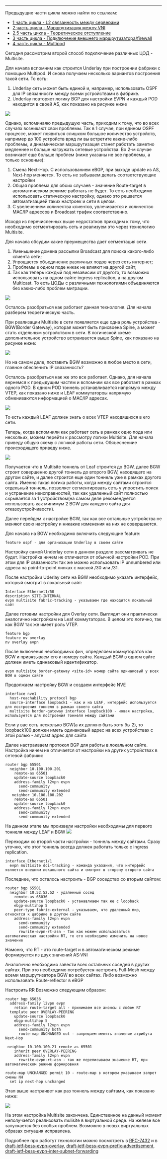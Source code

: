 
____
<cut/>

Предыдущие части цикла можно найти по ссылкам:

- [1 часть цикла - L2 связанность между серверами](https://habr.com/ru/company/otus/blog/505442/)
- [2 часть цикла - Маршрутизация между VNI](https://habr.com/ru/company/otus/blog/506800/)
- [2.5 часть цикла - Теоретическое отступление](https://habr.com/ru/company/otus/blog/518128/)
- [3 часть цикла - Подключение внешнего маршрутизатора/firewall](https://habr.com/ru/company/otus/blog/519256/)
- [4 часть цикла - Multipod](https://habr.com/ru/company/otus/blog/526628/)

Сегодня рассмотрим второй способ подключение различных ЦОД - Multisite.

Для начала вспомним как строится Underlay при построении фабрики с помощью Multipod. И снова получаем
несколько вариантов построения такой сети. То есть:
1. Underlay сеть может быть единой и, например, использовать OSPF для IP связанности между всеми устройствами в фабрике.
2. Underlay повторяет логику BGP для настройки EVPN и каждый POD находится в своей AS, как показано на рисунке ниже

![](img/Overlay_part5/Underlay_BGP.jpeg)

Однако, вспоминаяю предыдущую часть, приходим к тому, что во всех случаях возникают свои проблемы.
Так в 1 случае, при едином OSPF процессе, может появиться слишком большое количество устройств, например до 100 устройств вряд ли вы встретите какие-либо проблемы, 
и динамическая маршрутизация станет работать заметно медленнее и больше нагружать сетевые устройства.
Во 2-м случае возникает еще больше проблем (ниже указаны не все проблемы, а только основные):
1. Смена Next-Hop. С использованием eBGP, при выходе update из AS, Next-hop меняется. То есть не забываем делать соответствующие настройки
2. Общая проблема для обоих случаев - значение Route-target в автоматическом режиме работать не будет. То есть необходимо использовать статическую настройку, однако это решается автоматизацией таких настроек и сети в целом.
3. С увелечением  количества клиентов, увлечивается и количество MAC/IP адрессов и Broadcast трафик соответственно.

Исходя из перечисленных выше недостатков приходим к тому, что необходимо сегментировать сеть и реализуем это через технологию Multisite.

Для начала обсудим какие преумещества дает сегментация сети.

1. Уменьшение домена рассылки Broadcast для поиска какого-либо клиента сети;
2. Упрощается объединение различных подов через сеть интернет;
3. Проблемы в одном поде никак не влияют на другой сайт;
3. Так как теперь каждый под независим от другого, то возможно использовать на одном сайте ingress replication, а на другом Multicast. То есть ЦОДы с различными технологиями объединяются без каких-либо проблем миграции.

![](img/Overlay_part5/Multisite_mul_ing.jpg)

Осталось разобраться как работает данная технология. Для начала разберем теоретическую часть.

При реализации Multisite в сети появляется еще одна роль устройства - BGW(Border Gateway), которая может быть присвоена Spine, а может стать отдельным устройством в сети.
В логической схеме дополнительное устройство встраивается выше Spine, как показано на рисунке ниже:

![](img/Overlay_part5/BGW.jpg)

Но на самом деле, поставить BGW возможно в любое место в сети, главное обеспечить IP связанность?

Осталось разобраться как же это все работает. Однако, для начала вернемся к предыдущим частям и вспомним как все работает в рамках одного POD. 
В одном POD тоннель устанавливается напрямую между VTEP, как показано ниже и LEAF коммутатороы напрямую обмениваются информацией о MAC/IP адресах.

![](img/Overlay_part5/Overlay_Leaf_MAC_IP.jpg)

То есть каждый LEAF должен знать о всех VTEP находящихся в его сети.

Теперь, когда вспомнили как работает сеть в рамках одно пода или нескольих, можем перейти к рассмотру логики Multisite.
Для начала приведу общую схему с логикой работы сети. Обяъеснениие происходящего приведу ниже.

![](img/Overlay_part5/Multisite.jpg)

Получается что в Multisite тоннель от Leaf строится до BGW, далее BGW строит совершенно другой тоннель до второго BGW, находящего на другом сайте,
и далее строится еще один тоннель уже в рамках другого сайта. Именно такая логика работы, когда между сайтами строится отдельный 
тоннель, позволяет сегментировать сеть у упростить поиск и устранение неисправностей, так как удаленный сайт полностью скрывается за 1 устройством(на самом деле 
рекомендуется использовать как минимум 2 BGW для каждого сайта для отказоустройчивости). 

Далее перейдем к настройке BGW, так как все остальные устройства не меняют свою настройку и никакие изменения на них не совершаются.

Для начала на BGW необходимо включить следующие feature:

```buildoutcfg
feature ospf - для организации Underlay в своем сайте
```
Настройку самой Underlay сети в данном разделе рассматривать не будет. Настройка ничем не отличается от обычной настройки POD. При этом для IP связанности так же можно использовать
IP unnumbered или адреса на point-to-point линках с маской /30 или /31.

После настройки Uderlay сети на BGW необходимо указать интерфейс, который смотрит в локальный сайт:

```buildoutcfg
Interface Ethernet1/50
description SITE-INTERNAL
evpn multisite fabric-tracking - указываем где находится локальный сайт
```

Далее готовим настройки для Overlay сети. Выглядят они практически аналогично настройкам на Leaf коммутаторах. В целом это логично, так как BGW так же имеет роль VTEP.

```buildoutcfg
feature bgp
feature nv overlay
nv overlay evpn
```

После включения необходимых фич, определяем коммуторатов как BGW и привязываем его к номеру сайта. Каждый BGW в одном сайте должен иметь одинаковый идентификатор.

```buildoutcfg
evpn multisite border-gateway <site-id> номер сайта одинаковый у всех BGW в одном сайте
```

Продолжаем настройку BGW и создаем интерфейс NVE

```buildoutcfg
interface nve1
  host-reachability protocol bgp
  source-interface loopback1 - как и на LEAF, интерфейс используется для построения тоннеля в рамках своего сайта
  multisite border-gateway interface loopback100 - новая настройка, используется для построения тоннеля между сайтами
```

Если у вас есть несколько BGW(а их должно быть хотя бы 2), то loopback100 должен иметь одинаковый адрес на всех устройствах с этой ролью - anycast адрес для сайта

Далее настраиваем протокол BGP для работы в локальном сайте. Настройка ничем не отличается от настройки на других устройствах в сетевой фабрики:
```buildoutcfg
router bgp 65501
  neighbor 10.100.100.201
    remote-as 65501
    update-source loopback0
    address-family l2vpn evpn
      send-community
      send-community extended
   neighbor 10.100.100.202
    remote-as 65501
    update-source loopback0
    address-family l2vpn evpn
      send-community
      send-community extended
```

На данном этапе мы произвели настройки необходимы для первого тоннеля между LEAF и BGW
![](img/Overlay_part5/Multisite_1.jpg)

Переходим ко второй части настройки - тоннель между сайтами. Сразу уточню, что этот тоннель всегда должен работать
только с ingress replication.

```buildoutcfg
interface Ethernet1/1
  evpn multisite dci-tracking - команда указания, что интерфейс является внешним локального сайта и смотрит в сторону второго сайта
```

Последнее, что осталось настроить - BGP соседство со вторым сайтом:
```buildoutcfg
router bgp 65501
  neighbor 10.52.52.52 - удаленный сосед
    remote-as 65036
    update-source loopback0 - устанавлиаем так же с loopback
    ebgp-multihop 5
    peer-type fabric-external - указываем, что удаленный пир, относится к фабрике в другом сайте
    address-family l2vpn evpn
      send-community
      send-community extended
      rewrite-evpn-rt-asn - Так как можем использоваться автоматическая настройки RT, то его необходимо изменить на новое значение
```
Намоню, что RT - это route-target и в автоматическом режиме формируется из двух значений AS:VNI

Аналогично необходимо завести всех остальных соседей в других сайтах. При это необходимо потребуется
настроить Full-Mesh между всеми маршрутизатора BGW во всех сайтах. Либо возможно использовать Route-reflector в eBGP

Настроить RR Возможно следующим образом:

```buildoutcfg
router bgp 65036
  address-family l2vpn evpn
    retain route-target all - принимаем все анонсы с любом RT
  template peer OVERLAY-PEERING
    update-source loopback0
    ebgp-multihop 5
    address-family l2vpn evpn
      send-community both
      route-map UNCHANGED out - запрещаем менять значение атрибута Next-Hop

 neighbor 10.100.100.21 remote-as 65501
    inherit peer OVERLAY-PEERING
    address-family l2vpn evpn
      rewrite-evpn-rt-asn - так же переписываем значение RT, при автоматическом режиме формировния

route-map UNCHANGED permit 10 - route-map в котором указываем запрет смены NH
  set ip next-hop unchanged 
```

Этап выше настраивет как раз тоннель между сайтами, как показано ниже:

![](img/Overlay_part5/Multisite_2.jpg)

На этом настройка Multisite закончена. Единственное на данный момент неполучается реализовать mulisite в виртуальной среде. На железе все запускается 
без особых проблем. Возможно в новых виртуальных образах ситуация исправлена.

Подробнее про работут технологии можно посмотреть в [RFC-7432](https://tools.ietf.org/html/rfc7432)
и в [draft-ietf-bess-evpn-overlay](https://tools.ietf.org/html/draft-ietf-bess-evpn-overlay), [draft-ietf-bess-evpn-prefix-advertisement](https://tools.ietf.org/html/draft-ietf-bess-evpn-prefix-advertisement-11), [draft-ietf-bess-evpn-inter-subnet-forwarding](https://tools.ietf.org/html/draft-ietf-bess-evpn-inter-subnet-forwarding-13)